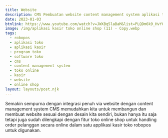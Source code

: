 ```yaml
---
title: Website
description: CMS Pembuatan website content management system aplikasi toko.
date: 2023-01-03
btnlink: https://www.youtube.com/watch?v=JWXBq5laBaM&list=PLQDm6k9_HvYOZhWmyyL0Io-KwPwmo7Kzc&index=1
image: /img/aplikasi kasir toko online shop (11) - Copy.webp
tags:
  - robopos
  - aplikasi toko
  - aplikasi kasir
  - program toko
  - software toko
  - cms
  - content management system
  - toko online
  - kasir
  - website
  - online shop
layout: layouts/post.njk
---
```


Semakin sempurna dengan integrasi penuh via website dengan content management system CMS memudahkan kita untuk membangun dan membuat website sesuai dengan desain kita sendiri, bukan hanya itu saja tetapi juga sudah dilengkapi dengan fitur toko online shop untuk handling order pelanggan secara online dalam satu applikasi kasir toko robopos untuk digunakan.
